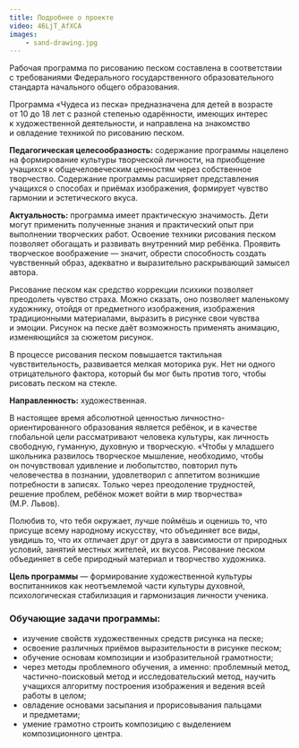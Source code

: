 ```yaml
---
title: Подробнее о проекте
video: 46LjT_AfXCA
images:
    - sand-drawing.jpg
---
```


Рабочая программа по рисованию песком составлена в соответствии с требованиями Федерального государственного
образовательного стандарта начального общего образования.

Программа «Чудеса из песка» предназначена для детей в возрасте от 10 до 18 лет с разной степенью одарённости, имеющих
интерес к художественной деятельности, и направлена на знакомство и овладение техникой по рисованию песком.

<!--more-->
**Педагогическая целесообразность:** содержание программы нацелено на формирование культуры творческой личности,
на приобщение учащихся к общечеловеческим ценностям через собственное творчество. Содержание программы расширяет
представления учащихся о способах и приёмах изображения, формирует чувство гармонии и эстетического вкуса.

**Актуальность:** программа имеет практическую значимость. Дети могут применить полученные знания и практический опыт
при выполнении творческих работ. Освоение техники рисования песком позволяет обогащать и развивать внутренний мир
ребёнка. Проявить творческое воображение — значит, обрести способность создать чувственный образ, адекватно
и выразительно раскрывающий замысел автора.

Рисование песком как средство коррекции психики позволяет преодолеть чувство страха. Можно сказать, оно позволяет
маленькому художнику, отойдя от предметного изображения, изображения традиционными материалами, выразить в рисунке свои
чувства и эмоции. Рисунок на песке даёт возможность применять анимацию, изменяющийся за сюжетом рисунок.

В процессе рисования песком повышается тактильная чувствительность, развивается мелкая моторика рук. Нет ни одного
отрицательного фактора, который бы мог быть против того, чтобы рисовать песком на стекле.

**Направленность:** художественная.

В настоящее время абсолютной ценностью личностно-ориентированного образования является ребёнок, и в качестве глобальной
цели рассматривают человека культуры, как личность свободную, гуманную, духовную и творческую. «Чтобы у младшего
школьника развилось творческое мышление, необходимо, чтобы он почувствовал удивление и любопытство, повторил путь
человечества в познании, удовлетворил с аппетитом возникшие потребности в записях. Только через преодоление трудностей,
решение проблем, ребёнок может войти в мир творчества» (М.Р. Львов).

Полюбив то, что тебя окружает, лучше поймёшь и оценишь то, что присуще всему народному искусству, что объединяет все
виды, увидишь то, что их отличает друг от друга в зависимости от природных условий, занятий местных жителей, их вкусов.
Рисование песком объединяет в себе природный материал и творчество художника.

**Цель программы** — формирование художественной культуры воспитанников как неотъемлемой части культуры духовной,
психологическая стабилизация и гармонизация личности ученика.

### Обучающие задачи программы:
* изучение свойств художественных средств рисунка на песке;
* освоение различных приёмов выразительности в рисунке песком;
* обучение основам композиции и изобразительной грамотности;
* через методы проблемного обучения, а именно: проблемный метод, частично-поисковый метод и исследовательский метод,
  научить учащихся алгоритму построения изображения и ведения всей работы в целом;
* овладение основами засыпания и прорисовывания пальцами и предметами;
* умение грамотно строить композицию с выделением композиционного центра.

